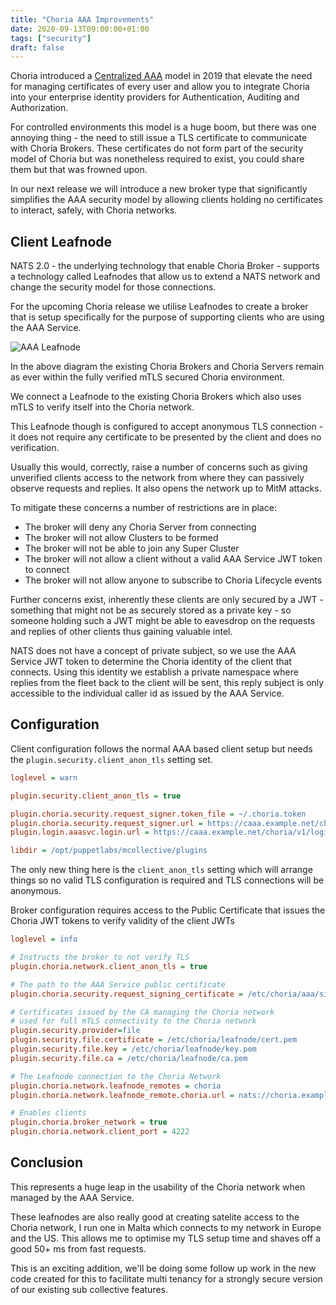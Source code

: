 ```yaml
---
title: "Choria AAA Improvements"
date: 2020-09-13T09:00:00+01:00
tags: ["security"]
draft: false
---
```


Choria introduced a [Centralized AAA](https://choria.io/blog/post/2019/01/23/central_aaa/) model in 2019
that elevate the need for managing certificates of every user and allow you to integrate Choria into 
your enterprise identity providers for Authentication, Auditing and Authorization.

For controlled environments this model is a huge boom, but there was one annoying thing - the need to still
issue a TLS certificate to communicate with Choria Brokers. These certificates do not form part of the 
security model of Choria but was nonetheless required to exist, you could share them but that was 
frowned upon.

In our next release we will introduce a new broker type that significantly simplifies the AAA security
model by allowing clients holding no certificates to interact, safely, with Choria networks.

<!--more-->
## Client Leafnode

NATS 2.0 - the underlying technology that enable Choria Broker - supports a technology called Leafnodes
that allow us to extend a NATS network and change the security model for those connections.

For the upcoming Choria release we utilise Leafnodes to create a broker that is setup specifically for
the purpose of supporting clients who are using the AAA Service.

![AAA Leafnode](aaa_leafnode.png)

In the above diagram the existing Choria Brokers and Choria Servers remain as ever within the fully verified
mTLS secured Choria environment.

We connect a Leafnode to the existing Choria Brokers which also uses mTLS to verify itself into the 
Choria network.

This Leafnode though is configured to accept anonymous TLS connection - it does not require any certificate
to be presented by the client and does no verification.

Usually this would, correctly, raise a number of concerns such as giving unverified clients access to the
network from where they can passively observe requests and replies. It also opens the network up to MitM
attacks.

To mitigate these concerns a number of restrictions are in place:

 * The broker will deny any Choria Server from connecting
 * The broker will not allow Clusters to be formed
 * The broker will not be able to join any Super Cluster
 * The broker will not allow a client without a valid AAA Service JWT token to connect
 * The broker will not allow anyone to subscribe to Choria Lifecycle events

Further concerns exist, inherently these clients are only secured by a JWT - something that might not be
as securely stored as a private key - so someone holding such a JWT might be able to eavesdrop on the requests
and replies of other clients thus gaining valuable intel.

NATS does not have a concept of private subject, so we use the AAA Service JWT token to determine the Choria
identity of the client that connects. Using this identity we establish a private namespace where replies from
the fleet back to the client will be sent, this reply subject is only accessible to the individual caller id
as issued by the AAA Service.

## Configuration

Client configuration follows the normal AAA based client setup but needs the `plugin.security.client_anon_tls`
setting set.

```ini
loglevel = warn

plugin.security.client_anon_tls = true

plugin.choria.security.request_signer.token_file = ~/.choria.token
plugin.choria.security.request_signer.url = https://caaa.example.net/choria/v1/sign
plugin.login.aaasvc.login.url = https://caaa.example.net/choria/v1/login

libdir = /opt/puppetlabs/mcollective/plugins
```

The only new thing here is the `client_anon_tls` setting which will arrange things so no valid TLS configuration
is required and TLS connections will be anonymous.

Broker configuration requires access to the Public Certificate that issues the Choria JWT tokens to verify
validity of the client JWTs

```ini
loglevel = info

# Instructs the broker to not verify TLS
plugin.choria.network.client_anon_tls = true

# The path to the AAA Service public certificate
plugin.choria.security.request_signing_certificate = /etc/choria/aaa/signer-cert.pem

# Certificates issued by the CA managing the Choria network
# used for full mTLS connectivity to the Choria network
plugin.security.provider=file
plugin.security.file.certificate = /etc/choria/leafnode/cert.pem
plugin.security.file.key = /etc/choria/leafnode/key.pem
plugin.security.file.ca = /etc/choria/leafnode/ca.pem

# The Leafnode connection to the Choria Network
plugin.choria.network.leafnode_remotes = choria
plugin.choria.network.leafnode_remote.choria.url = nats://choria.example.net:7422

# Enables clients
plugin.choria.broker_network = true
plugin.choria.network.client_port = 4222
```

## Conclusion

This represents a huge leap in the usability of the Choria network when managed by the AAA Service.

These leafnodes are also really good at creating satelite access to the Choria network, I run one in 
Malta which connects to my network in Europe and the US. This allows me to optimise my TLS setup time
and shaves off a good 50+ ms from fast requests.

This is an exciting addition, we'll be doing some follow up work in the new code created for this to
facilitate multi tenancy for a strongly secure version of our existing sub collective features.
